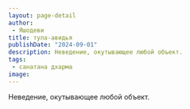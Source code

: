 ```yaml
---
layout: page-detail
author:
 - Яшодеви
title: тула-авидья
publishDate: "2024-09-01"
description: Неведение, окутывающее любой объект.
tags:
 - санатана дхарма
image: 
---
```


Неведение, окутывающее любой объект.

